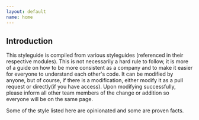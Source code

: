 ```yaml
---
layout: default
name: home
---
```


## Introduction

This styleguide is compiled from various styleguides (referenced in their respective modules). This is not necessarily a hard rule to follow, it is more of a guide on how to be more consistent as a company and to make it easier for everyone to understand each other's code. It can be modified by anyone, but of course, if there is a modification, either modify it as a pull request or directly(if you have access). Upon modifying successfully, please inform all other team members of the change or addition so everyone will be on the same page.

Some of the style listed here are opinionated and some are proven facts.



